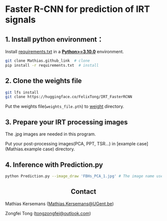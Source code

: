 # Faster R-CNN for prediction of IRT signals

## 1. Install python environment：
Install [requirements.txt](Mathias.requirements.txt) in a
[**Python>=3.10.0**](https://www.python.org/) environment.
```bash
git clone Mathias.github_link  # clone
pip install -r requirements.txt  # install
```

## 2. Clone the weights file
```bash
git lfs install
git clone https://huggingface.co/FelixTong/IRT_FasterRCNN
```
Put the weights file(`weights_file.pth`) to [weight](Mathias.weight) directory.

## 3. Prepare your IRT processing images
The .jpg images are needed in this program.

Put your post-processing images(PCA, PPT, TSR...) in [example case](Mathias.example case) directory.

## 4. Inference with Prediction.py
```bash
python Prediction.py --image_draw 'FBHs_PCA_1.jpg' # The image name used to draw the prediction results
```

## <div align="center">Contact</div>
Mathias Kersemans (Mathias.Kersemans@UGent.be)

Zongfei Tong (tongzongfei@outlook.com)